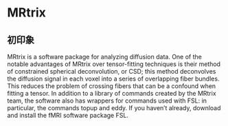 # MRtrix
## 初印象
MRtrix is a software package for analyzing diffusion data. One of the notable advantages of MRtrix over tensor-fitting techniques is their method of constrained spherical deconvolution, or CSD; this method deconvolves the diffusion signal in each voxel into a series of overlapping fiber bundles. This reduces the problem of crossing fibers that can be a confound when fitting a tensor. In addition to a library of commands created by the MRtrix team, the software also has wrappers for commands used with FSL: in particular, the commands topup and eddy. If you haven’t already, download and install the fMRI software package FSL.